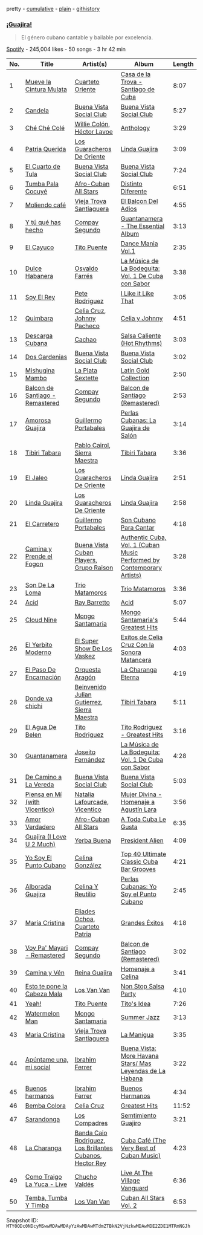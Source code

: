 pretty - [cumulative](/playlists/cumulative/37i9dQZF1DWV5sGFwUJeqR.md) - [plain](/playlists/plain/37i9dQZF1DWV5sGFwUJeqR) - [githistory](https://github.githistory.xyz/mackorone/spotify-playlist-archive/blob/main/playlists/plain/37i9dQZF1DWV5sGFwUJeqR)

### [¡Guajira!](https://open.spotify.com/playlist/37i9dQZF1DWV5sGFwUJeqR)

> El género cubano cantable y bailable por excelencia.

[Spotify](https://open.spotify.com/user/spotify) - 245,004 likes - 50 songs - 3 hr 42 min

| No. | Title | Artist(s) | Album | Length |
|---|---|---|---|---|
| 1 | [Mueve la Cintura Mulata](https://open.spotify.com/track/2OQnzGYIOhcyWkfzckNPp5) | [Cuarteto Oriente](https://open.spotify.com/artist/4dM3KAy2W0sGQ8SuVapYHb) | [Casa de la Trova \- Santiago de Cuba](https://open.spotify.com/album/0GZUZoUv9uZyfdK35z6zwb) | 8:07 |
| 2 | [Candela](https://open.spotify.com/track/7F9x0IsqvqlygaNseNE8Zx) | [Buena Vista Social Club](https://open.spotify.com/artist/11kBu957KTYoAltZHDm8gW) | [Buena Vista Social Club](https://open.spotify.com/album/6qeYhdDR0FH7IvvArQlMuW) | 5:27 |
| 3 | [Ché Ché Colé](https://open.spotify.com/track/0yE5Uqw60fj0pGpsvtDnDQ) | [Willie Colón](https://open.spotify.com/artist/7x5Slu7yTE5icZjNsc3OzW), [Héctor Lavoe](https://open.spotify.com/artist/7opp16lU7VM3l2WBdGMYHP) | [Anthology](https://open.spotify.com/album/27RB4wbSSei1uyDJfrsxT2) | 3:29 |
| 4 | [Patria Querida](https://open.spotify.com/track/084MmcyzbUTjXmrpidljhK) | [Los Guaracheros De Oriente](https://open.spotify.com/artist/0BzFtDQ64uQV9fjIu1XVom) | [Linda Guajira](https://open.spotify.com/album/7uP2wJQppJlcVEC2v4oHEd) | 3:09 |
| 5 | [El Cuarto de Tula](https://open.spotify.com/track/6l3vrve8rNPGi1rm64lPEf) | [Buena Vista Social Club](https://open.spotify.com/artist/11kBu957KTYoAltZHDm8gW) | [Buena Vista Social Club](https://open.spotify.com/album/6qeYhdDR0FH7IvvArQlMuW) | 7:24 |
| 6 | [Tumba Pala Cocuyé](https://open.spotify.com/track/7uVj4nqvLx0C46qMlO4QHN) | [Afro\-Cuban All Stars](https://open.spotify.com/artist/5cvnQ2gtwZraxeE99Y8aOg) | [Distinto Diferente](https://open.spotify.com/album/2kl855ZMdAahbnFkiEJoc1) | 6:51 |
| 7 | [Moliendo café](https://open.spotify.com/track/4jM0v4ReOQh5RntXfiG3NN) | [Vieja Trova Santiaguera](https://open.spotify.com/artist/2t7ndReOwR0bTqTaDxYa9G) | [El Balcon Del Adios](https://open.spotify.com/album/6RrE499bQ4sEOT81yuqUIM) | 4:55 |
| 8 | [Y tú qué has hecho](https://open.spotify.com/track/3qilMIgzZK8p5J8fNsFQzB) | [Compay Segundo](https://open.spotify.com/artist/2wpr4ILskkRzPBGodmbMs1) | [Guantanamera \- The Essential Album](https://open.spotify.com/album/4W6m2GSdqjaJET161icuDU) | 3:13 |
| 9 | [El Cayuco](https://open.spotify.com/track/3j05qtcQlRIVF0a2DOoO68) | [Tito Puente](https://open.spotify.com/artist/6SPpCqM8gOzrtICAxN5NuX) | [Dance Mania Vol.1](https://open.spotify.com/album/1XjabdmwipT62cLSZV45SU) | 2:35 |
| 10 | [Dulce Habanera](https://open.spotify.com/track/6ijh9JrrEYvXsVl45ohmgJ) | [Osvaldo Farrés](https://open.spotify.com/artist/5ThTreQSco0IwxQRm8mbGA) | [La Música de La Bodeguita: Vol\. 1 De Cuba con Sabor](https://open.spotify.com/album/4zU5ji5KJmtovm3pgEsCGc) | 3:38 |
| 11 | [Soy El Rey](https://open.spotify.com/track/1pyKmZRflwwY85QnNcRXgv) | [Pete Rodriguez](https://open.spotify.com/artist/76KY8JsK3XMQkjDiRZVprS) | [I Like it Like That](https://open.spotify.com/album/5ajgzwc62KbNQl9Xrv6ReQ) | 3:05 |
| 12 | [Quimbara](https://open.spotify.com/track/3GDna1GrUkkjZTaoysolGQ) | [Celia Cruz](https://open.spotify.com/artist/2weA6hhVqTIN2gSn9PUB9U), [Johnny Pacheco](https://open.spotify.com/artist/09947uhj2ZwU9mFXK5v50o) | [Celia y Johnny](https://open.spotify.com/album/3ETmy7JfoqlvAwVg1sopmg) | 4:51 |
| 13 | [Descarga Cubana](https://open.spotify.com/track/5zc2m1mCHseqrvjCDIcQTY) | [Cachao](https://open.spotify.com/artist/1Qa5p9ajnRIvq7bfsdtzqQ) | [Salsa Caliente \(Hot Rhythms\)](https://open.spotify.com/album/4ZsTBgwdo7Mb1UYOYM9aJB) | 3:03 |
| 14 | [Dos Gardenias](https://open.spotify.com/track/6XPnsGksSwjcQXX7nfO5Wu) | [Buena Vista Social Club](https://open.spotify.com/artist/11kBu957KTYoAltZHDm8gW) | [Buena Vista Social Club](https://open.spotify.com/album/6qeYhdDR0FH7IvvArQlMuW) | 3:02 |
| 15 | [Mishugina Mambo](https://open.spotify.com/track/4tblDuwg3we3mNlReAVnpp) | [La Plata Sextette](https://open.spotify.com/artist/03WWStprwg54aetkrwgt6A) | [Latin Gold Collection](https://open.spotify.com/album/2pzdf0dvm1GWlLwNzCFUik) | 2:50 |
| 16 | [Balcon de Santiago \- Remastered](https://open.spotify.com/track/2lGogaTTvs0Yp6W5qz7KEX) | [Compay Segundo](https://open.spotify.com/artist/2wpr4ILskkRzPBGodmbMs1) | [Balcon de Santiago \(Remastered\)](https://open.spotify.com/album/06UNPwH0HuHZqPjp3Cl8hw) | 2:53 |
| 17 | [Amorosa Guajira](https://open.spotify.com/track/5fHVlc1CeEnZIY8H1dRJeH) | [Guillermo Portabales](https://open.spotify.com/artist/5tU4QY77fd3PavzBZvM3bJ) | [Perlas Cubanas: La Guajira de Salón](https://open.spotify.com/album/2Biey1UqsHvQtI3RnT1BrK) | 3:14 |
| 18 | [Tibiri Tabara](https://open.spotify.com/track/0swco7My7R9oQKZosgEYLI) | [Pablo Cairol](https://open.spotify.com/artist/1zkTpx5AeaqMSfzUnPTNj6), [Sierra Maestra](https://open.spotify.com/artist/04azg2bFlSz46nOe03VY2w) | [Tibiri Tabara](https://open.spotify.com/album/1gXkoDxNDrTKLApkn9piWI) | 3:36 |
| 19 | [El Jaleo](https://open.spotify.com/track/1Xzs5rTsW3pu6rkRxWnuDZ) | [Los Guaracheros De Oriente](https://open.spotify.com/artist/0BzFtDQ64uQV9fjIu1XVom) | [Linda Guajira](https://open.spotify.com/album/7uP2wJQppJlcVEC2v4oHEd) | 2:51 |
| 20 | [Linda Guajira](https://open.spotify.com/track/5NoSDAwQwiNgP0TV8WsEXM) | [Los Guaracheros De Oriente](https://open.spotify.com/artist/0BzFtDQ64uQV9fjIu1XVom) | [Linda Guajira](https://open.spotify.com/album/7uP2wJQppJlcVEC2v4oHEd) | 2:58 |
| 21 | [El Carretero](https://open.spotify.com/track/5UxSH2QqmPlfeoqspQVZEA) | [Guillermo Portabales](https://open.spotify.com/artist/5tU4QY77fd3PavzBZvM3bJ) | [Son Cubano Para Cantar](https://open.spotify.com/album/4QIpeZWyufZKw0C9AEJES2) | 4:18 |
| 22 | [Camina y Prende el Fogon](https://open.spotify.com/track/1ww1luAO5YeMipK9KeWzGA) | [Buena Vista Cuban Players](https://open.spotify.com/artist/5WnDeByGnh4ktFdFCjDFM7), [Grupo Raison](https://open.spotify.com/artist/5xobK7arGuQBCn0uaMB4qn) | [Authentic Cuba, Vol\. 1 \(Cuban Music Performed by Contemporary Artists\)](https://open.spotify.com/album/3f3N3tLeWhiaVFkof4CknN) | 3:28 |
| 23 | [Son De La Loma](https://open.spotify.com/track/2if9Xa1Z5JR6OcRg1wG62x) | [Trio Matamoros](https://open.spotify.com/artist/49J2FQGwlcwdE3AHT2PSOW) | [Trio Matamoros](https://open.spotify.com/album/4iFvToxcoqN9n8sPgeSjFk) | 3:36 |
| 24 | [Acid](https://open.spotify.com/track/2hspCATOKb9llyIeMik89G) | [Ray Barretto](https://open.spotify.com/artist/2h4ndKS2vRWeFLpq8ARu0D) | [Acid](https://open.spotify.com/album/1Kpl86iB5MWDc5shzyyW4L) | 5:07 |
| 25 | [Cloud Nine](https://open.spotify.com/track/7CRJV0qUMAxftqySiPazpK) | [Mongo Santamaria](https://open.spotify.com/artist/2oVwztjpHpJlAvlVVuqVa0) | [Mongo Santamaria's Greatest Hits](https://open.spotify.com/album/0iAuAgfu3aba2ebIBJ63P7) | 5:44 |
| 26 | [El Yerbito Moderno](https://open.spotify.com/track/3W221ijeCJrnnNjQ593EgG) | [El Super Show De Los Vaskez](https://open.spotify.com/artist/5RN0qzNnwv5WsXSNiDjuio) | [Exitos de Celia Cruz Con la Sonora Matancera](https://open.spotify.com/album/6nNpMhWkj1oQ2xgN7tNp12) | 4:03 |
| 27 | [El Paso De Encarnación](https://open.spotify.com/track/2N1K9fjMTgKd2qSmG7PJ8B) | [Orquesta Aragón](https://open.spotify.com/artist/2jXlqT8v9XIJnKQYRgLvSr) | [La Charanga Eterna](https://open.spotify.com/album/7wOFA3A9v0qNESJJls2Kix) | 4:19 |
| 28 | [Donde va chichi](https://open.spotify.com/track/0Fg0R1m3qr8UQY6PT94IWk) | [Beinvenido Julian Gutierrez](https://open.spotify.com/artist/5cmaggznBsq9uBybddy5g7), [Sierra Maestra](https://open.spotify.com/artist/04azg2bFlSz46nOe03VY2w) | [Tibiri Tabara](https://open.spotify.com/album/1gXkoDxNDrTKLApkn9piWI) | 5:11 |
| 29 | [El Agua De Belen](https://open.spotify.com/track/11oLtreX8mpLe7QwhBroMn) | [Tito Rodriguez](https://open.spotify.com/artist/10n4KkyM4UDt4pf9H4aDlS) | [Tito Rodriguez \- Greatest Hits](https://open.spotify.com/album/0STlCm7OuAFQvXctPFGO40) | 3:16 |
| 30 | [Guantanamera](https://open.spotify.com/track/6ek8f65UGCZaiIBcXkexlE) | [Joseito Fernández](https://open.spotify.com/artist/7ggrY9cEKx1pnl2lkqx4gu) | [La Música de La Bodeguita: Vol\. 1 De Cuba con Sabor](https://open.spotify.com/album/4zU5ji5KJmtovm3pgEsCGc) | 4:28 |
| 31 | [De Camino a La Vereda](https://open.spotify.com/track/6rIKdzOQjc2Pv7p0GJYA5c) | [Buena Vista Social Club](https://open.spotify.com/artist/11kBu957KTYoAltZHDm8gW) | [Buena Vista Social Club](https://open.spotify.com/album/6qeYhdDR0FH7IvvArQlMuW) | 5:03 |
| 32 | [Piensa en Mí \(with Vicentico\)](https://open.spotify.com/track/18FDZomlMoJ1pcY1v44Tjn) | [Natalia Lafourcade](https://open.spotify.com/artist/1hcdI2N1023RvSwLzTtdsp), [Vicentico](https://open.spotify.com/artist/25THA9HUHoxpCT4LBp7UsZ) | [Mujer Divina \- Homenaje a Agustín Lara](https://open.spotify.com/album/3IwQTuKlyYUjH5foI0gACh) | 3:56 |
| 33 | [Amor Verdadero](https://open.spotify.com/track/08kX31cCxt2qVNrp5qNZB9) | [Afro\-Cuban All Stars](https://open.spotify.com/artist/5cvnQ2gtwZraxeE99Y8aOg) | [A Toda Cuba Le Gusta](https://open.spotify.com/album/6Fd6bROjkr6wkG1AUeZir7) | 6:35 |
| 34 | [Guajira \(I Love U 2 Much\)](https://open.spotify.com/track/5lQCYm9wTxbRgvrNNwN9xu) | [Yerba Buena](https://open.spotify.com/artist/024R83OqqR3AgPjYc3QtyT) | [President Alien](https://open.spotify.com/album/6iXN0n421mEm5R1tpznHkx) | 4:09 |
| 35 | [Yo Soy El Punto Cubano](https://open.spotify.com/track/4RdyVi6QQ4Wsw5gMFCmu8C) | [Celina González](https://open.spotify.com/artist/5BUmeRrdK430O2X5PEZ2fM) | [Top 40 Ultimate Classic Cuba Bar Grooves](https://open.spotify.com/album/00Kz9FC4KT6JVzBl4hqIsX) | 4:21 |
| 36 | [Alborada Guajira](https://open.spotify.com/track/6CM95nGal4N6ZVOcNnbRUN) | [Celina Y Reutilio](https://open.spotify.com/artist/5vah85L323LvoowZhyAMhD) | [Perlas Cubanas: Yo Soy el Punto Cubano](https://open.spotify.com/album/1s1ejhmndRkAGJMBbiVuG8) | 2:45 |
| 37 | [María Cristina](https://open.spotify.com/track/279TPEj1lcIEBaRQ4DH6IX) | [Eliades Ochoa](https://open.spotify.com/artist/0hXHTWhBUEpkyHJ0GnghEH), [Cuarteto Patria](https://open.spotify.com/artist/4Ui5j0V10gw9x6KF7yiGSG) | [Grandes Éxitos](https://open.spotify.com/album/0MLWqckYFaqCJ0bHe5BTL1) | 4:18 |
| 38 | [Voy Pa' Mayari \- Remastered](https://open.spotify.com/track/6nbJktppBItTHc663Lxf9l) | [Compay Segundo](https://open.spotify.com/artist/2wpr4ILskkRzPBGodmbMs1) | [Balcon de Santiago \(Remastered\)](https://open.spotify.com/album/06UNPwH0HuHZqPjp3Cl8hw) | 3:02 |
| 39 | [Camina y Vén](https://open.spotify.com/track/1nMzT1lLfDCjeyYQhy4gAZ) | [Reina Guajira](https://open.spotify.com/artist/3zh2wFNtklqHrWWGWjpkqs) | [Homenaje a Celina](https://open.spotify.com/album/2ArukGigPaHnOryEAPoI9A) | 3:41 |
| 40 | [Esto te pone la Cabeza Mala](https://open.spotify.com/track/3zpPox6fuNguDVxRjSoBaJ) | [Los Van Van](https://open.spotify.com/artist/4B5PkQ1wMjo1siTN9yD9Ds) | [Non Stop Salsa Party](https://open.spotify.com/album/253waM1zJiqymABmxfZ1Sf) | 4:10 |
| 41 | [Yeah!](https://open.spotify.com/track/24cOWyNs4aTr4Ol1dtXhh8) | [Tito Puente](https://open.spotify.com/artist/6SPpCqM8gOzrtICAxN5NuX) | [Tito's Idea](https://open.spotify.com/album/1kHWWswdYnqytKxTQS6rxE) | 7:26 |
| 42 | [Watermelon Man](https://open.spotify.com/track/76Nt0WXCweKdNqQwiqsylS) | [Mongo Santamaria](https://open.spotify.com/artist/2oVwztjpHpJlAvlVVuqVa0) | [Summer Jazz](https://open.spotify.com/album/1VuCANtzxz5NtmOD2x0y2e) | 3:13 |
| 43 | [Maria Cristina](https://open.spotify.com/track/6R9jgcolWRwvk6WLqzp27A) | [Vieja Trova Santiaguera](https://open.spotify.com/artist/2t7ndReOwR0bTqTaDxYa9G) | [La Manigua](https://open.spotify.com/album/0pTHZMeercs65EFh1FVvkh) | 3:35 |
| 44 | [Apúntame una, mi social](https://open.spotify.com/track/0iuQqUX7f1rFKx74XFQX9U) | [Ibrahim Ferrer](https://open.spotify.com/artist/5dss7E1Ph0KxuF1ULfAx4D) | [Buena Vista: More Havana Stars/ Mas Leyendas de La Habana](https://open.spotify.com/album/1xZevOPyaTojnTVzJfXyp2) | 3:22 |
| 45 | [Buenos hermanos](https://open.spotify.com/track/3P6A9jmKbr2YGv0rPiYP5x) | [Ibrahim Ferrer](https://open.spotify.com/artist/5dss7E1Ph0KxuF1ULfAx4D) | [Buenos Hermanos](https://open.spotify.com/album/3AnXoBk77rOp2qkeHKRhrb) | 4:34 |
| 46 | [Bemba Colora](https://open.spotify.com/track/3q8ELvA6z4n8J6USDpCDFb) | [Celia Cruz](https://open.spotify.com/artist/2weA6hhVqTIN2gSn9PUB9U) | [Greatest Hits](https://open.spotify.com/album/5IXv0b4BurN8gMODQyqDlr) | 11:52 |
| 47 | [Sarandonga](https://open.spotify.com/track/04NBGzkr6XEeUs0syGS0ND) | [Los Compadres](https://open.spotify.com/artist/3yiQL6Y61mT9RjKIM65lMH) | [Semtimiento Guajiro](https://open.spotify.com/album/6TtqJ6BPlFklwqxzA1tbGz) | 3:21 |
| 48 | [La Charanga](https://open.spotify.com/track/1eI3JFc73k6RnwLwp4ld6b) | [Banda Caio Rodriguez](https://open.spotify.com/artist/3r3LCgq60jmbEQkEh2Q8aW), [Los Brillantes Cubanos](https://open.spotify.com/artist/0LcZ3t6cQtrE8IASQxDmcu), [Hector Rey](https://open.spotify.com/artist/3IfYZNt3tOmvN7HA3iNbGv) | [Cuba Café \(The Very Best of Cuban Music\)](https://open.spotify.com/album/6AcFLwyRVfDb0MubVagUdl) | 4:23 |
| 49 | [Como Traigo La Yuca \- Live](https://open.spotify.com/track/4ZMlEw8pXvHuwQwem5kpGF) | [Chucho Valdés](https://open.spotify.com/artist/27mRThsZ9K1BYmz0rioxwp) | [Live At The Village Vanguard](https://open.spotify.com/album/2S1w7Sc9NukidqKfpylJDX) | 6:36 |
| 50 | [Temba, Tumba Y Timba](https://open.spotify.com/track/0xzSgIVOg8ZjPCVvir36aO) | [Los Van Van](https://open.spotify.com/artist/4B5PkQ1wMjo1siTN9yD9Ds) | [Cuban All Stars Vol\. 2](https://open.spotify.com/album/0miSetdUZccRUKHH6M7OTf) | 6:53 |

Snapshot ID: `MTY0ODc0NDcyMSwwMDAwMDAyYzAwMDAwMTdmZTBkN2VjNzkwMDAwMDE2ZDE1MTRmNGJh`